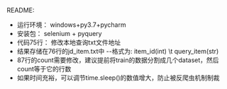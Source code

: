 README:

- 运行环境： windows+py3.7+pycharm
- 安装包： selenium + pyquery
- 代码75行： 修改本地查询txt文件地址
- 结果存储在76行的jd_item.txt中
--格式为: item_id(int) \t query_item(str)
- 87行的count需要修改，建议提前将train的数据分割成几个dataset，然后count等于它的行数
- 如果时间充裕，可以调节time.sleep()的数值增大，防止被反爬虫机制制裁
